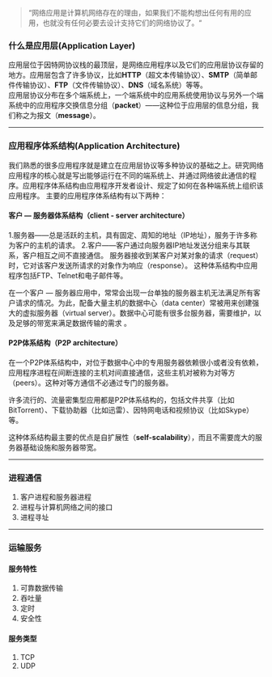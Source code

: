 > “网络应用是计算机网络存在的理由，如果我们不能构想出任何有用的应用，也就没有任何必要去设计支持它们的网络协议了。“

### 什么是应用层(Application Layer) 
应用层位于因特网协议栈的最顶层，是网络应用程序以及它们的应用层协议存留的地方。应用层包含了许多协议，比如**HTTP**（超文本传输协议）、**SMTP**（简单邮件传输协议）、**FTP**（文件传输协议）、**DNS**（域名系统）等等。  
应用层协议分布在多个端系统上，一个端系统中的应用系统使用协议与另外一个端系统中的应用程序交换信息分组（**packet**）——这种位于应用层的信息分组，我们称之为报文（**message**）。

---

### 应用程序体系结构(Application Architecture)
我们熟悉的很多应用程序就是建立在应用层协议等多种协议的基础之上。研究网络应用程序的核心就是写出能够运行在不同的端系统上、并通过网络彼此通信的程序。应用程序体系结构由应用程序开发者设计、规定了如何在各种端系统上组织该应用程序。
主要的应用程序体系结构有以下两种：
#### 客户 — 服务器体系结构（client - server architecture）
1.服务器——总是活跃的主机，具有固定、周知的地址（IP地址），服务于许多称为客户的主机的请求。
2.客户——客户通过向服务器IP地址发送分组来与其联系，客户相互之间不直接通信。
服务器接收到某客户对某对象的请求（request）时，它对该客户发送所请求的对象作为响应（response）。
这种体系结构中应用程序包括FTP、Telnet和电子邮件等。

在一个客户 — 服务器应用中，常常会出现一台单独的服务器主机无法满足所有客户请求的情况。为此，配备大量主机的数据中心（data center）常被用来创建强大的虚拟服务器（virtual server）。数据中心可能有很多台服务器，需要维护，以及足够的带宽来满足数据传输的需求 。

#### P2P体系结构（P2P architecture）
在一个P2P体系结构中，对位于数据中心中的专用服务器依赖很小或者没有依赖，应用程序进程在间断连接的主机对间直接通信，这些主机对被称为对等方（peers）。这种对等方通信不必通过专门的服务器。

许多流行的、流量密集型应用都是P2P体系结构的，包括文件共享（比如BitTorrent）、下载协助器（比如迅雷）、因特网电话和视频协议（比如Skype）等。

这种体系结构最主要的优点是自扩展性（**self-scalability**），而且不需要庞大的服务器基础设施和服务器带宽。

---

### 进程通信
1. 客户进程和服务器进程
2. 进程与计算机网络之间的接口
3. 进程寻址

---

### 运输服务
#### 服务特性
1. 可靠数据传输
2. 吞吐量
3. 定时
4. 安全性
#### 服务类型
1. TCP
2. UDP
